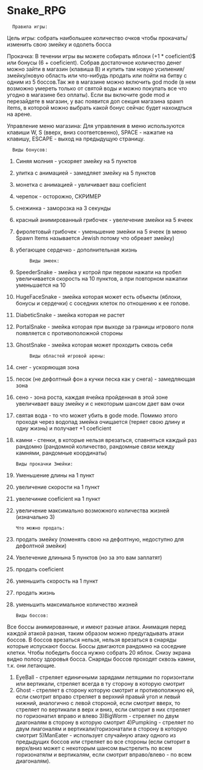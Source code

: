 # Snake_RPG
      Правила игры:
Цель игры: собрать наибольшее количество очков чтобы прокачать/изменить свою змейку и одолеть босса

Прокачка: В течении игры вы можете собирать яблоки (+1 * coeficient)$ или бонусы (6 + coeficient). Собрав достаточное количество денег можно зайти в магазин (клавиша B)
и купить там новую усилиения/змейку/новую область или что-нибудь продать или пойти на битву с одним из 5 боссов.Так же в магазине можно включить god mode (в нем возможно 
умереть только от святой воды и можно покупать все что угодно в магазине без оплаты). Если вы включите gode mod и перезайдете в магазин, у вас появится доп секция магазина
spawn items, в которой можно выбрать какой бонус сейчас будет нахоидться на арене.

Управление меню магазина: Для управления в меню используются клавиши W, S (вверх, вниз соответсвенно), SPACE - нажатие на клавишу, ESCAPE - выход на предыдущую страницу.

      Виды бонусов: 
1) Синяя молния - ускоряет змейку на 5 пунктов
2) улитка с анимацией - замедляет змейку на 5 пунктов
3) монетка с анимацией - увличивает ваш coeficient
4) черепок - осторожно, СКРИМЕР
5) снежинка - заморозка на 3 секунды
6) красный анимированный грибочек - увелечение змейки на 5 ячеек
7) фиролетовый грибочек - уменьшение змейки на 5 ячеек (в меню Spawn Items называется Jewish потому что обреает змейку)
8) убегающее сердечко - дополнительная жизнь

            Виды змеек:
1) SpeederSnake - змейка у котрой при первом нажати на пробел увеличивается скорость на 10 пунктов, а при повторном нажатии уменьшается на 10
2) HugeFaceSnake - змейка которая может есть объекты (яблоки, бонусы и сердечки) с соседних клеток по отношению к ее голове.
3) DiabeticSnake - змейка которая не растет
4) PortalSnake - змейка которая при выходе за границы игрового поля появляется с противоположной стороны
5) GhostSnake - змейка которая может проходить сквозь себя

            Виды областей игровой арены:
1) снег - ускоряющая зона
2) песок (не дефолтный фон а кучки песка как у снега) - замедляющая зона
3) сено - зона роста, каждая ячейка пройденная в этой зоне увеличивает вашу змейку и с некоторым шансом дает вам очки
4) святая вода - то что может убить в gode mode. Помимо этого проходя через водопад змейка очищается (теряет свою длину и одну жизнь) и получает +1 coeficient
5) камни - стенки, в которые нельзя врезаться, спавняться каждый раз рандомно (рандомной количество, рандомные связи между камнями, рандомные координаты)

       Виды прокачки Змейки:
1) Уменьшение длины на 1 пункт
2) увеличение скорости на 1 пункт
3) увелечиние coeficient на 1 пункт
4) увеличение максимально возможного количества жизней (изначально 3)

       Что можно продать:
1) продать змейку (поменять свою на дефолтную, недоступно для дефолтной змейки)
2) Увелечение длинына 5 пунктов (но за это вам заплатят)
3) продать coeficient
4) уменьшить скорость на 1 пункт
5) продать жизнь
6) уменьшить максимальное количество жизней

       Виды боссов:
Все боссы анимированные, и имеют разные атаки. Анимация перед каждой атакой разная, таким образом можно предугадывать атаки боссов. В боссов врезаться нельзя,
нельзя врезаться в снаряды которые испускают боссы. Боссы двигаются рандомно на соседние клетки. Чтобы победить босса нужно собрать 20 яблок. Снизу экрана
видно полосу здоровья босса. Снаряды боссов проходят сквозь камни, т.к. они летающие.

1) EyeBall - стреляет единичными зарядами летящими по горизонтали или вертикали, стреляет всегда в ту сторону в которую смотрит
2) Ghost - стреляет в сторону которую смотрит и противополжную ей, если смотрит вправо стреляет в верхний правый угол и левый нижний, аналогично с левой стороной,
если смотрит вверх, то стреляет по вертикали в верх и вниз, если смторит в них стреляет по горизонатил вправо и влево
3)BigWorm - стреляет по двум диагоналям в сторону в которую смотрит
4)Pumpking - стреляет по двум лиагоналям и вертикали/горизонатали в сторону в которую смотрит
5)ManEater - использует случайную атаку одного из предыдущих боссов или стреляет во все стороны (если смторит в верх/вниз может с некоторым шансом выстрелить по всем
горизонатялм и вертикалям, если смотрит вправо/влево - по всем диагоналям).
